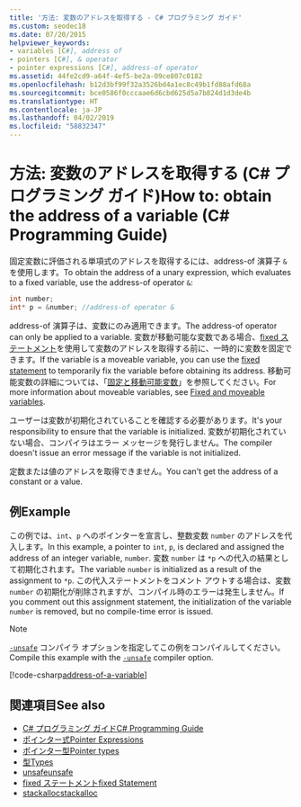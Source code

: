 ```yaml
---
title: '方法: 変数のアドレスを取得する - C# プログラミング ガイド'
ms.custom: seodec18
ms.date: 07/20/2015
helpviewer_keywords:
- variables [C#], address of
- pointers [C#], & operator
- pointer expressions [C#], address-of operator
ms.assetid: 44fe2cd9-a64f-4ef5-be2a-09ce807c0182
ms.openlocfilehash: b12d3bf99f32a3526bd4a1ec8c49b1fd88afd68a
ms.sourcegitcommit: bce0586f0cccaae6d6cbd625d5a7b824d1d3de4b
ms.translationtype: HT
ms.contentlocale: ja-JP
ms.lasthandoff: 04/02/2019
ms.locfileid: "58832347"
---
```

# <a name="how-to-obtain-the-address-of-a-variable-c-programming-guide"></a><span data-ttu-id="08e3b-102">方法: 変数のアドレスを取得する (C# プログラミング ガイド)</span><span class="sxs-lookup"><span data-stu-id="08e3b-102">How to: obtain the address of a variable (C# Programming Guide)</span></span>

<span data-ttu-id="08e3b-103">固定変数に評価される単項式のアドレスを取得するには、address-of 演算子 `&` を使用します。</span><span class="sxs-lookup"><span data-stu-id="08e3b-103">To obtain the address of a unary expression, which evaluates to a fixed variable, use the address-of operator `&`:</span></span>  
  
```csharp  
int number;  
int* p = &number; //address-of operator &  
```  
  
 <span data-ttu-id="08e3b-104">address-of 演算子は、変数にのみ適用できます。</span><span class="sxs-lookup"><span data-stu-id="08e3b-104">The address-of operator can only be applied to a variable.</span></span> <span data-ttu-id="08e3b-105">変数が移動可能な変数である場合、[fixed ステートメント](../../../csharp/language-reference/keywords/fixed-statement.md)を使用して変数のアドレスを取得する前に、一時的に変数を固定できます。</span><span class="sxs-lookup"><span data-stu-id="08e3b-105">If the variable is a moveable variable, you can use the [fixed statement](../../../csharp/language-reference/keywords/fixed-statement.md) to temporarily fix the variable before obtaining its address.</span></span> <span data-ttu-id="08e3b-106">移動可能変数の詳細については、「[固定と移動可能変数](/dotnet/csharp/language-reference/language-specification/unsafe-code#fixed-and-moveable-variables)」を参照してください。</span><span class="sxs-lookup"><span data-stu-id="08e3b-106">For more information about moveable variables, see [Fixed and moveable variables](/dotnet/csharp/language-reference/language-specification/unsafe-code#fixed-and-moveable-variables).</span></span> 
  
 <span data-ttu-id="08e3b-107">ユーザーは変数が初期化されていることを確認する必要があります。</span><span class="sxs-lookup"><span data-stu-id="08e3b-107">It's your responsibility to ensure that the variable is initialized.</span></span> <span data-ttu-id="08e3b-108">変数が初期化されていない場合、コンパイラはエラー メッセージを発行しません。</span><span class="sxs-lookup"><span data-stu-id="08e3b-108">The compiler doesn't issue an error message if the variable is not initialized.</span></span>  
  
 <span data-ttu-id="08e3b-109">定数または値のアドレスを取得できません。</span><span class="sxs-lookup"><span data-stu-id="08e3b-109">You can't get the address of a constant or a value.</span></span>  
  
## <a name="example"></a><span data-ttu-id="08e3b-110">例</span><span class="sxs-lookup"><span data-stu-id="08e3b-110">Example</span></span>  
 <span data-ttu-id="08e3b-111">この例では、`int`、`p` へのポインターを宣言し、整数変数 `number` のアドレスを代入します。</span><span class="sxs-lookup"><span data-stu-id="08e3b-111">In this example, a pointer to `int`, `p`, is declared and assigned the address of an integer variable, `number`.</span></span> <span data-ttu-id="08e3b-112">変数 `number` は `*p` への代入の結果として初期化されます。</span><span class="sxs-lookup"><span data-stu-id="08e3b-112">The variable `number` is initialized as a result of the assignment to `*p`.</span></span> <span data-ttu-id="08e3b-113">この代入ステートメントをコメント アウトする場合は、変数 `number` の初期化が削除されますが、コンパイル時のエラーは発生しません。</span><span class="sxs-lookup"><span data-stu-id="08e3b-113">If you comment out this assignment statement, the initialization of the variable `number` is removed, but no compile-time error is issued.</span></span>  

> [!NOTE]
> <span data-ttu-id="08e3b-114">[`-unsafe`](../../language-reference/compiler-options/unsafe-compiler-option.md) コンパイラ オプションを指定してこの例をコンパイルしてください。</span><span class="sxs-lookup"><span data-stu-id="08e3b-114">Compile this example with the [`-unsafe`](../../language-reference/compiler-options/unsafe-compiler-option.md) compiler option.</span></span>
  
 [!code-csharp[address-of-a-variable](~/samples/snippets/csharp/VS_Snippets_VBCSharp/csProgGuidePointers/CS/Pointers.cs#8)]  
  
## <a name="see-also"></a><span data-ttu-id="08e3b-115">関連項目</span><span class="sxs-lookup"><span data-stu-id="08e3b-115">See also</span></span>

- [<span data-ttu-id="08e3b-116">C# プログラミング ガイド</span><span class="sxs-lookup"><span data-stu-id="08e3b-116">C# Programming Guide</span></span>](../../../csharp/programming-guide/index.md)
- [<span data-ttu-id="08e3b-117">ポインター式</span><span class="sxs-lookup"><span data-stu-id="08e3b-117">Pointer Expressions</span></span>](../../../csharp/programming-guide/unsafe-code-pointers/pointer-expressions.md)
- [<span data-ttu-id="08e3b-118">ポインター型</span><span class="sxs-lookup"><span data-stu-id="08e3b-118">Pointer types</span></span>](../../../csharp/programming-guide/unsafe-code-pointers/pointer-types.md)
- [<span data-ttu-id="08e3b-119">型</span><span class="sxs-lookup"><span data-stu-id="08e3b-119">Types</span></span>](../../../csharp/language-reference/keywords/types.md)
- [<span data-ttu-id="08e3b-120">unsafe</span><span class="sxs-lookup"><span data-stu-id="08e3b-120">unsafe</span></span>](../../../csharp/language-reference/keywords/unsafe.md)
- [<span data-ttu-id="08e3b-121">fixed ステートメント</span><span class="sxs-lookup"><span data-stu-id="08e3b-121">fixed Statement</span></span>](../../../csharp/language-reference/keywords/fixed-statement.md)
- [<span data-ttu-id="08e3b-122">stackalloc</span><span class="sxs-lookup"><span data-stu-id="08e3b-122">stackalloc</span></span>](../../../csharp/language-reference/keywords/stackalloc.md)
